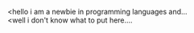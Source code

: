 <hello i am a newbie in programming languages and...<br>
<well i don't know what to put here....<br>


